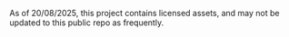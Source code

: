 As of 20/08/2025, this project contains licensed assets, and may not be updated to this public repo as frequently.

